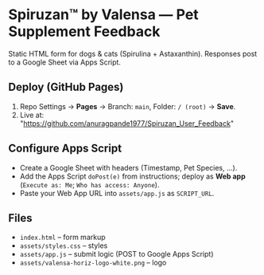 # Spiruzan™ by Valensa — Pet Supplement Feedback

Static HTML form for dogs & cats (Spirulina + Astaxanthin). Responses post to a Google Sheet via Apps Script.

## Deploy (GitHub Pages)
1. Repo Settings → **Pages** → Branch: `main`, Folder: `/ (root)` → **Save**.
2. Live at: "https://github.com/anuragpande1977/Spiruzan_User_Feedback"

## Configure Apps Script
- Create a Google Sheet with headers (Timestamp, Pet Species, ...).
- Add the Apps Script `doPost(e)` from instructions; deploy as **Web app** (`Execute as: Me`; `Who has access: Anyone`).
- Paste your Web App URL into `assets/app.js` as `SCRIPT_URL`.

## Files
- `index.html` – form markup
- `assets/styles.css` – styles
- `assets/app.js` – submit logic (POST to Google Apps Script)
- `assets/valensa-horiz-logo-white.png` – logo
